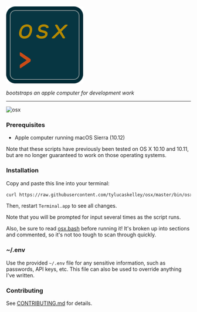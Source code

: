 ![logo](img/osx.png)

*bootstraps an apple computer for development work*

---

![osx](https://raw.githubusercontent.com/tylucaskelley/osx/785fc8c360eb7aad0ecc7cb1b1d72032960a2d6d/osx.png)

### Prerequisites

* Apple computer running macOS Sierra (10.12)

Note that these scripts have previously been tested on OS X 10.10 and 10.11, but are
no longer guaranteed to work on those operating systems.

### Installation

Copy and paste this line into your terminal:

```sh
curl https://raw.githubusercontent.com/tylucaskelley/osx/master/bin/osx.bash -o osx.bash && caffeinate -i bash osx.bash
```

Then, restart `Terminal.app` to see all changes.

Note that you will be prompted for input several times as the script runs.

Also, be sure to read [osx.bash](https://github.com/tylucaskelley/osx/blob/master/bin/osx.bash)
before running it! It's broken up into sections and commented, so it's not too
tough to scan through quickly.

### ~/.env

Use the provided `~/.env` file for any sensitive information, such as passwords,
API keys, etc. This file can also be used to override anything I've written.

### Contributing

See [CONTRIBUTING.md](https://github.com/tylucaskelley/osx/blob/master/.github/CONTRIBUTING.md) for details.
